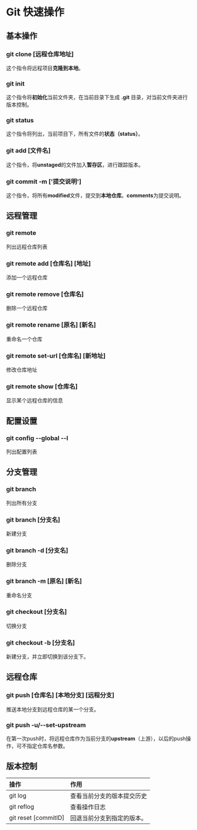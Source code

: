 # Git 快速操作

## 基本操作

### git clone [远程仓库地址]

这个指令将远程项目**克隆到本地**。

### git init

这个指令将**初始化**当前文件夹，在当前目录下生成 **.git** 目录，对当前文件夹进行版本控制。

### git status

这个指令将列出，当前项目下，所有文件的**状态（status）**。

### git add [文件名]

这个指令，将**unstaged**的文件加入**暂存区**，进行跟踪版本。

### git commit -m ['提交说明']

这个指令，将所有**modified**文件，提交到**本地仓库**。**comments**为提交说明。

## 远程管理

### git remote

列出远程仓库列表

### git remote add [仓库名] [地址]

添加一个远程仓库

### git remote remove [仓库名]

删除一个远程仓库

### git remote rename [原名] [新名]

重命名一个仓库

### git remote set-url [仓库名] [新地址]

修改仓库地址

### git remote show [仓库名]

显示某个远程仓库的信息

## 配置设置

### git config --global --l

列出配置列表

## 分支管理

### git branch

列出所有分支

### git branch [分支名]

新建分支

### git branch -d [分支名]

删除分支

### git branch -m [原名] [新名]

重命名分支

### git checkout [分支名]

切换分支

### git checkout  -b [分支名]

新建分支，并立即切换到该分支下。

## 远程仓库

### git push [仓库名] [本地分支] [远程分支]

推送本地分支到远程仓库的某一个分支。

### git push -u/--set-upstream

在第一次push时，将远程仓库作为当前分支的**upstream**（上游），以后的push操作，可不指定仓库名参数。

 ## 版本控制

| 操作                 | 作用                       |
| :------------------- | :------------------------- |
| git log              | 查看当前分支的版本提交历史 |
| git reflog           | 查看操作日志               |
| git reset [commitID] | 回退当前分支到指定的版本。 |







